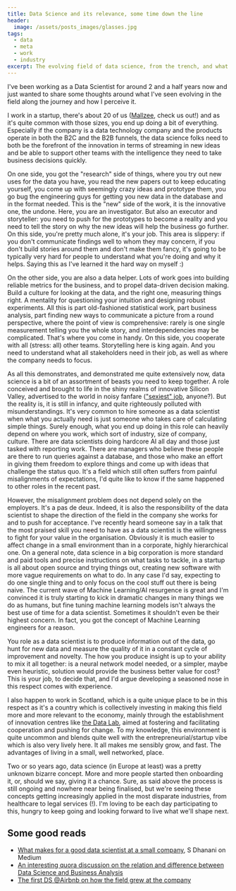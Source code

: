 ```yaml
---
title: Data Science and its relevance, some time down the line
header:
  image: /assets/posts_images/glasses.jpg
tags:
  - data
  - meta
  - work
  - industry
excerpt: The evolving field of data science, from the trench, and what is the sense of it all
---
```


I've been working as a Data Scientist for around 2 and a half years now and just wanted to share some thoughts around what I've seen evolving in the field along the journey and how I perceive it.

I work in a startup, there's about 20 of us ([Mallzee](https://mallzee.com), check us out!) and as it's quite common with those sizes, you end up doing a bit of everything. Especially if the company is a data technology company and the products operate in both the B2C and the B2B funnels, the data science folks need to both be the forefront of the innovation in terms of streaming in new ideas and be able to support other teams with the intelligence they need to take business decisions quickly.

On one side, you got the "research" side of things, where you try out new uses for the data you have, you read the new papers out to keep educating yourself, you come up with seemingly crazy ideas and prototype them, you go bug the engineering guys for getting you new data in the database and in the format needed. This is the "new" side of the work, it is the innovative one, the undone. Here, you are an investigator. But also an executor and storyteller: you need to push for the prototypes to become a reality and you need to tell the story on why the new ideas will help the business go further. On this side, you're pretty much alone, it's your job. This area is slippery: if you don't communicate findings well to whom they may concern, if you don't build stories around them and don't make them fancy, it's going to be typically very hard for people to understand what you're doing and why it helps. Saying this as I've learned it the hard way on myself :)

On the other side, you are also a data helper. Lots of work goes into building reliable metrics for the business, and to propel data-driven decision making. Build a culture for looking at the data, and the right one, measuring things right. A mentality for questioning your intuition and designing robust experiments. All this is part old-fashioned statistical work, part business analysis, part finding new ways to communicate a picture from a round perspective, where the point of view is comprehensive: rarely is one single measurement telling you the whole story, and interdependencies may be complicated. That's where you come in handy. On this side, you cooperate with all (stress: all) other teams. Storytelling here is king again. And you need to understand what all stakeholders need in their job, as well as where the company needs to focus.  

As all this demonstrates, and demonstrated me quite extensively now, data science is a bit of an assortment of beasts you need to keep together. A role conceived and brought to life in the shiny realms of innovative Silicon Valley, advertised to the world in noisy fanfare (["sexiest" job](https://hbr.org/2012/10/data-scientist-the-sexiest-job-of-the-21st-century), anyone?). But the reality is, it is still in infancy, and quite righteously polluted with misunderstandings. It's very common to hire someone as a data scientist when what you actually need is just someone who takes care of calculating simple things. Surely enough, what you end up doing in this role can heavily depend on where you work, which sort of industry, size of company, culture. There are data scientists doing hardcore AI all day and those just tasked with reporting work. There are managers who believe these people are there to run queries against a database, and those who make an effort in giving them freedom to explore things and come up with ideas that challenge the status quo. It's a field which still often suffers from painful misalignments of expectations, I'd quite like to know if the same happened to other roles in the recent past.

However, the misalignment problem does not depend solely on the employers. It's a pas de deux. Indeed, it is also the responsibility of the data scientist to shape the direction of the field in the company she works for and to push for acceptance. I've recently heard someone say in a talk that the most praised skill you need to have as a data scientist is the willingness to fight for your value in the organisation. Obviously it is much easier to affect change in a small environment than in a corporate, highly hierarchical one. On a general note, data science in a big corporation is more standard and paid tools and precise instructions on what tasks to tackle, in a startup is all about open source and trying things out, creating new software with more vague requirements on what to do. In any case I'd say, expecting to do one single thing and to only focus on the cool stuff out there is being naive. The current wave of Machine Learning/AI resurgence is great and I'm convinced it is truly starting to kick in dramatic changes in many things we do as humans, but fine tuning machine learning models isn't always the best use of time for a data scientist. Sometimes it shouldn't even be their highest concern. In fact, you got the concept of Machine Learning engineers for a reason.

You role as a data scientist is to produce information out of the data, go hunt for new data and measure the quality of it in a constant cycle of improvement and novelty. The how you produce insight is up to your ability to mix it all together: is a neural network model needed, or a simpler, maybe even heuristic, solution would provide the business better value for cost? This is your job, to decide that, and I'd argue developing a seasoned nose in this respect comes with experience.

I also happen to work in Scotland, which is a quite unique place to be in this respect as it's a country which is collectively investing in making this field more and more relevant to the economy, mainly through the establishment of innovation centres like [the Data Lab](https://www.thedatalab.com), aimed at fostering and facilitating cooperation and pushing for change. To my knowledge, this environment is quite uncommon and blends quite well with the entrepreneurial/startup vibe which is also very lively here. It all makes me sensibly grow, and fast. The advantages of living in a small, well networked, place.

Two or so years ago, data science (in Europe at least) was a pretty unknown  bizarre concept. More and more people started then onboarding it, or, should we say, giving it a chance. Sure, as said above the process is still ongoing and nowhere near being finalised, but we're seeing these concepts getting increasingly applied in the most disparate industries, from healthcare to legal services (!). I'm loving to be each day participating to this, hungry to keep going and looking forward to live what we'll shape next.

## Some good reads

* [What makes for a good data scientist at a small company](https://medium.com/towards-data-science/what-makes-a-good-data-scientist-at-a-small-company-3f445d421dff), S Dhanani on Medium
* [An interesting quora discussion on the relation and difference between Data Science and Business Analysis](https://www.quora.com/What-is-the-difference-between-a-data-scientist-and-a-business-intelligence-analyst)
* [The first DS @Airbnb on how the field grew at the company](https://medium.com/airbnb-engineering/at-airbnb-data-science-belongs-everywhere-917250c6beba)
